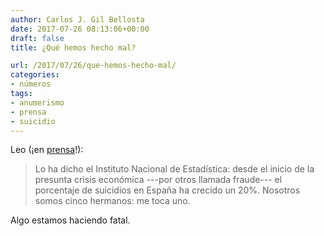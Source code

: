 ```yaml
---
author: Carlos J. Gil Bellosta
date: 2017-07-26 08:13:06+00:00
draft: false
title: ¿Qué hemos hecho mal?

url: /2017/07/26/que-hemos-hecho-mal/
categories:
- números
tags:
- anumerismo
- prensa
- suicidio
---
```


Leo (¡en [prensa](http://blogs.publico.es/repartidor/2017/07/22/el-dia-en-que-de-juana-chaos-se-suicide-con-el-rifle-de-blesa/)!):

>Lo ha dicho el Instituto Nacional de Estadística: desde el inicio de la presunta crisis económica ---por otros llamada fraude--- el porcentaje de suicidios en España ha crecido un 20%. Nosotros somos cinco hermanos: me toca uno.

Algo estamos haciendo fatal.

